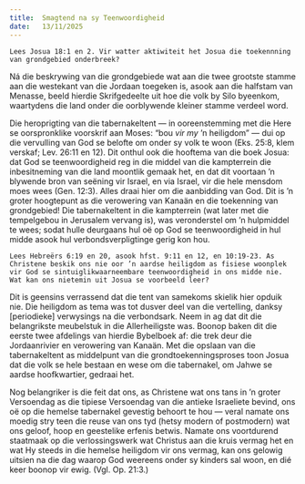 ```yaml
---
title:  Smagtend na sy Teenwoordigheid
date:   13/11/2025
---
```


`Lees Josua 18:1 en 2. Vir watter aktiwiteit het Josua die toekennning van grondgebied onderbreek?`

Ná die beskrywing van die grondgebiede wat aan die twee grootste stamme aan die westekant van die Jordaan toegeken is, asook aan die halfstam van Menasse, beeld hierdie Skrifgedeelte uit hoe die volk by Silo byeenkom, waartydens die land onder die oorblywende kleiner stamme verdeel word.

Die heroprigting van die tabernakeltent — in ooreenstemming met die Here se oorspronklike voorskrif aan Moses: “bou _vir my_ ’n heiligdom” — dui op die vervulling van God se belofte om onder sy volk te woon (Eks. 25:8, klem verskaf; Lev. 26:11 en 12). Dit onthul ook die hooftema van die boek Josua: dat God se teenwoordigheid reg in die middel van die kampterrein die inbesitneming van die land moontlik gemaak het, en dat dit voortaan ’n blywende bron van seëning vir Israel, en via Israel, vir die hele mensdom moes wees (Gen. 12:3). Alles draai hier om die aanbidding van God. Dit is ’n groter hoogtepunt as die verowering van Kanaän en die toekenning van grondgebied! Die tabernakeltent in die kampterrein (wat later met die tempelgebou in Jerusalem vervang is), was veronderstel om ’n hulpmiddel te wees; sodat hulle deurgaans hul oë op God se teenwoordigheid in hul midde asook hul verbondsverpligtinge gerig kon hou.

`Lees Hebreërs 6:19 en 20, asook hfst. 9:11 en 12, en 10:19-23. As Christene beskik ons nie oor ’n aardse heiligdom as fisiese woonplek vir God se sintuiglikwaarneembare teenwoordigheid in ons midde nie. Wat kan ons nietemin uit Josua se voorbeeld leer?`

Dit is geensins verrassend dat die tent van samekoms skielik hier opduik nie. Die heiligdom as tema was tot dusver deel van die vertelling, danksy [periodieke] verwysings na die verbondsark. Neem in ag dat dit die belangrikste meubelstuk in die Allerheiligste was. Boonop baken dit die eerste twee afdelings van hierdie Bybelboek af: die trek deur die Jordaanrivier en verowering van Kanaän. Met die opslaan van die tabernakeltent as middelpunt van die grondtoekenningsproses toon Josua dat die volk se hele bestaan en wese om die tabernakel, om Jahwe se aardse hoofkwartier, gedraai het.

Nog belangriker is die feit dat ons, as Christene wat ons tans in ’n groter Versoendag as die tipiese Versoendag van die antieke Israeliete bevind, ons oë op die hemelse tabernakel gevestig behoort te hou — veral namate ons moedig stry teen die reuse van ons tyd (hetsy modern of postmodern) wat ons geloof, hoop en geestelike erfenis betwis. Namate ons voortdurend staatmaak op die verlossingswerk wat Christus aan die kruis vermag het en wat Hy steeds in die hemelse heiligdom vir ons vermag, kan ons gelowig uitsien na die dag waarop God weereens onder sy kinders sal woon, en dié keer boonop vir ewig. (Vgl. Op. 21:3.)